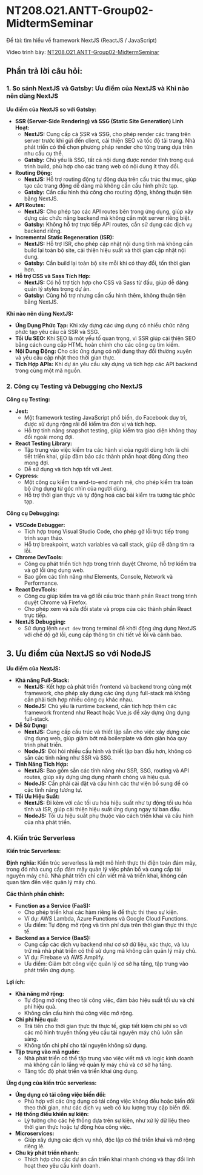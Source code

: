 # NT208.O21.ANTT-Group02-MidtermSeminar
Đề tài: tìm hiểu về framework NextJS (ReactJS / JavaScript)

Video trình bày: [NT208.O21.ANTT-Group02-MidtermSeminar](https://youtu.be/_sbfWFnXu84)

## Phần trả lời câu hỏi:

### 1. So sánh NextJS và Gatsby: Ưu điểm của NextJS và Khi nào nên dùng NextJS

**Ưu điểm của NextJS so với Gatsby:**

- **SSR (Server-Side Rendering) và SSG (Static Site Generation) Linh Hoạt:**
  - **NextJS:** Cung cấp cả SSR và SSG, cho phép render các trang trên server trước khi gửi đến client, cải thiện SEO và tốc độ tải trang. Nhà phát triển có thể chọn phương pháp render cho từng trang dựa trên nhu cầu cụ thể.
  - **Gatsby:** Chủ yếu là SSG, tất cả nội dung được render tĩnh trong quá trình build, phù hợp cho các trang web có nội dung ít thay đổi.
- **Routing Động:**
  - **NextJS:** Hỗ trợ routing động tự động dựa trên cấu trúc thư mục, giúp tạo các trang động dễ dàng mà không cần cấu hình phức tạp.
  - **Gatsby:** Cần cấu hình thủ công cho routing động, không thuận tiện bằng NextJS.
- **API Routes:**
  - **NextJS:** Cho phép tạo các API routes bên trong ứng dụng, giúp xây dựng các chức năng backend mà không cần một server riêng biệt.
  - **Gatsby:** Không hỗ trợ trực tiếp API routes, cần sử dụng các dịch vụ backend riêng.
- **Incremental Static Regeneration (ISR):**
  - **NextJS:** Hỗ trợ ISR, cho phép cập nhật nội dung tĩnh mà không cần build lại toàn bộ site, cải thiện hiệu suất và thời gian cập nhật nội dung.
  - **Gatsby:** Cần build lại toàn bộ site mỗi khi có thay đổi, tốn thời gian hơn.
- **Hỗ trợ CSS và Sass Tích Hợp:**
  - **NextJS:** Có hỗ trợ tích hợp cho CSS và Sass từ đầu, giúp dễ dàng quản lý styles trong dự án.
  - **Gatsby:** Cũng hỗ trợ nhưng cần cấu hình thêm, không thuận tiện bằng NextJS.

**Khi nào nên dùng NextJS:**

- **Ứng Dụng Phức Tạp:** Khi xây dựng các ứng dụng có nhiều chức năng phức tạp yêu cầu cả SSR và SSG.
- **Tối Ưu SEO:** Khi SEO là một yếu tố quan trọng, vì SSR giúp cải thiện SEO bằng cách cung cấp HTML hoàn chỉnh cho các công cụ tìm kiếm.
- **Nội Dung Động:** Cho các ứng dụng có nội dung thay đổi thường xuyên và yêu cầu cập nhật theo thời gian thực.
- **Tích Hợp APIs:** Khi dự án yêu cầu xây dựng và tích hợp các API backend trong cùng một mã nguồn.

### 2. Công cụ Testing và Debugging cho NextJS

**Công cụ Testing:**

- **Jest:**
  - Một framework testing JavaScript phổ biến, do Facebook duy trì, được sử dụng rộng rãi để kiểm tra đơn vị và tích hợp.
  - Hỗ trợ tính năng snapshot testing, giúp kiểm tra giao diện không thay đổi ngoài mong đợi.
- **React Testing Library:**
  - Tập trung vào việc kiểm tra các hành vi của người dùng hơn là chi tiết triển khai, giúp đảm bảo các thành phần hoạt động đúng theo mong đợi.
  - Dễ sử dụng và tích hợp tốt với Jest.
- **Cypress:**
  - Một công cụ kiểm tra end-to-end mạnh mẽ, cho phép kiểm tra toàn bộ ứng dụng từ góc nhìn của người dùng.
  - Hỗ trợ thời gian thực và tự động hoá các bài kiểm tra tương tác phức tạp.

**Công cụ Debugging:**

- **VSCode Debugger:**
  - Tích hợp trong Visual Studio Code, cho phép gỡ lỗi trực tiếp trong trình soạn thảo.
  - Hỗ trợ breakpoint, watch variables và call stack, giúp dễ dàng tìm ra lỗi.
- **Chrome DevTools:**
  - Công cụ phát triển tích hợp trong trình duyệt Chrome, hỗ trợ kiểm tra và gỡ lỗi ứng dụng web.
  - Bao gồm các tính năng như Elements, Console, Network và Performance.
- **React DevTools:**
  - Công cụ giúp kiểm tra và gỡ lỗi cấu trúc thành phần React trong trình duyệt Chrome và Firefox.
  - Cho phép xem và sửa đổi state và props của các thành phần React trực tiếp.
- **NextJS Debugging:**
  - Sử dụng lệnh `next dev` trong terminal để khởi động ứng dụng NextJS với chế độ gỡ lỗi, cung cấp thông tin chi tiết về lỗi và cảnh báo.

## 3. Ưu điểm của NextJS so với NodeJS

**Ưu điểm của NextJS:**

- **Khả năng Full-Stack:**
  - **NextJS:** Kết hợp cả phát triển frontend và backend trong cùng một framework, cho phép xây dựng các ứng dụng full-stack mà không cần phải tích hợp nhiều công cụ khác nhau.
  - **NodeJS:** Chủ yếu là runtime backend, cần tích hợp thêm các framework frontend như React hoặc Vue.js để xây dựng ứng dụng full-stack.
- **Dễ Sử Dụng:**
  - **NextJS:** Cung cấp cấu trúc và thiết lập sẵn cho việc xây dựng các ứng dụng web, giúp giảm bớt mã boilerplate và đơn giản hóa quy trình phát triển.
  - **NodeJS:** Đòi hỏi nhiều cấu hình và thiết lập ban đầu hơn, không có sẵn các tính năng như SSR và SSG.
- **Tính Năng Tích Hợp:**
  - **NextJS:** Bao gồm sẵn các tính năng như SSR, SSG, routing và API routes, giúp xây dựng ứng dụng nhanh chóng và hiệu quả.
  - **NodeJS:** Cần phải cài đặt và cấu hình các thư viện bổ sung để có các tính năng tương tự.
- **Tối Ưu Hiệu Suất:**
  - **NextJS:** Đi kèm với các tối ưu hóa hiệu suất như tự động tối ưu hóa tĩnh và ISR, giúp cải thiện hiệu suất ứng dụng ngay từ ban đầu.
  - **NodeJS:** Tối ưu hiệu suất phụ thuộc vào cách triển khai và cấu hình của nhà phát triển.

### 4. Kiến trúc Serverless

**Kiến trúc Serverless:**

**Định nghĩa:** Kiến trúc serverless là một mô hình thực thi điện toán đám mây, trong đó nhà cung cấp đám mây quản lý việc phân bổ và cung cấp tài nguyên máy chủ. Nhà phát triển chỉ cần viết mã và triển khai, không cần quan tâm đến việc quản lý máy chủ.

**Các thành phần chính:**

- **Function as a Service (FaaS):**
  - Cho phép triển khai các hàm riêng lẻ để thực thi theo sự kiện.
  - Ví dụ: AWS Lambda, Azure Functions và Google Cloud Functions.
  - Ưu điểm: Tự động mở rộng và tính phí dựa trên thời gian thực thi thực tế.
- **Backend as a Service (BaaS):**
  - Cung cấp các dịch vụ backend như cơ sở dữ liệu, xác thực, và lưu trữ mà nhà phát triển có thể sử dụng mà không cần quản lý máy chủ.
  - Ví dụ: Firebase và AWS Amplify.
  - Ưu điểm: Giảm bớt công việc quản lý cơ sở hạ tầng, tập trung vào phát triển ứng dụng.

**Lợi ích:**

- **Khả năng mở rộng:**
  - Tự động mở rộng theo tải công việc, đảm bảo hiệu suất tối ưu và chi phí hiệu quả.
  - Không cần cấu hình thủ công việc mở rộng.
- **Chi phí hiệu quả:**
  - Trả tiền cho thời gian thực thi thực tế, giúp tiết kiệm chi phí so với các mô hình truyền thống yêu cầu tài nguyên máy chủ luôn sẵn sàng.
  - Không tốn chi phí cho tài nguyên không sử dụng.
- **Tập trung vào mã nguồn:**
  - Nhà phát triển có thể tập trung vào việc viết mã và logic kinh doanh mà không cần lo lắng về quản lý máy chủ và cơ sở hạ tầng.
  - Tăng tốc độ phát triển và triển khai ứng dụng.

**Ứng dụng của kiến trúc serverless:**

- **Ứng dụng có tải công việc biến đổi:**
  - Phù hợp với các ứng dụng có tải công việc không đều hoặc biến đổi theo thời gian, như các dịch vụ web có lưu lượng truy cập biến đổi.
- **Hệ thống điều khiển sự kiện:**
  - Lý tưởng cho các hệ thống dựa trên sự kiện, như xử lý dữ liệu theo thời gian thực hoặc tự động hóa công việc.
- **Microservices:**
  - Giúp xây dựng các dịch vụ nhỏ, độc lập có thể triển khai và mở rộng riêng lẻ.
- **Chu kỳ phát triển nhanh:**
  - Thích hợp cho các dự án cần triển khai nhanh chóng và thay đổi linh hoạt theo yêu cầu kinh doanh.
